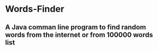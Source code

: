 # Words-Finder
## A Java comman line program to find random words from the internet or from 100000 words list

